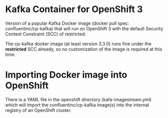 Kafka Container for OpenShift 3
===============================

Version of a popular Kafka Docker image (docker pull spec: confluentinc/cp-kafka)
that will run on OpenShift 3 with the default Security Context Constraint (SCC)
of restricted.

The cp-kafka docker image (at least version 3.3.0) runs fine under the **restricted** SCC already,
so no customization of the image is required at this time.

# Importing Docker image into OpenShift
There is a YAML file in the openshift directory (kafa-imagestream.yml) which will
import the confluentinc/cp-kafka image(s) into the internal registry of an OpenShift
cluster.

